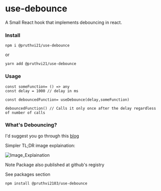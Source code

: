 # use-debounce

A Small React hook that implements debouncing in react.

### Install

`npm i @pruthvi21/use-debounce`

or

`yarn add @pruthvi21/use-debounce`

### Usage

```
const someFunction= () => any
const delay = 1000 // delay in ms

const debouncedFunction= useDebounce(delay,someFunction)

debouncedFunction() // Calls it only once after the delay regardless of number of calls
```

### What's Debouncing?

I'd suggest you go through this [blog](https://levelup.gitconnected.com/debounce-in-javascript-improve-your-applications-performance-5b01855e086)

Simpler TL;DR image explaination:

![Image_Explaination](https://miro.medium.com/max/1400/1*-r8hP_iDBPrj-odjIZajzw.gif)

Note Package also published at github's registry

See packages section

`npm install @pruthvi2103/use-debounce`
